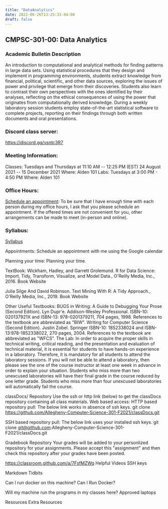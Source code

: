 ```yaml
---
title: "DataAnalytics"
date: 2022-06-26T13:25:33-04:00
draft: false
---
```

## CMPSC-301-00: Data Analytics


### Academic Bulletin Description
An introduction to computational and analytical methods for finding patterns in large data sets. Using statistical procedures that they design and implement in programming environments, students extract knowledge from financial, political, scientific, and other data sources, exploring the issues of power and privilege that emerge from their discoveries. Students also learn to contrast their own perspectives with the ones identified by their analyses, reflecting on the ethical consequences of using the power that originates from computationally derived knowledge. During a weekly laboratory session students employ state-of-the-art statistical software to complete projects, reporting on their findings through both written documents and oral presentations.

### Discord class server:
https://discord.gg/vsntc3R7


### Meeting Information:
Classes:
Tuesdays and Thursdays at 11:10 AM -- 12:25 PM (EST)
24 August 2021 -- 15 December 2021
Where: Alden 101
Labs:
Tuesdays at 3:00 PM - 4:50 PM
Where: Alden 101

### Office Hours:
[Schedule an appointment](/about/):  To be sure that I have enough time with each person during my office hours, I ask that you please schedule an appointment. If the offered times are not convenient for you, other arrangements can be made to meet (in-person and online).



### Syllabus:
[Syllabus](/DataAnalytics/material/obc_syllabus_301f2021.pdf)

Appointments:
Schedule an appointment with me using the Google calendar

Planning your time:
Planning your time.

TextBook:
Wickham, Hadley, and Garrett Grolemund. R for Data Science: Import, Tidy, Transform, Visualize, and Model Data., O'Reilly Media, Inc., 2016.
Book Website

Julia Silge And David Robinson. Text Mining With R: A Tidy Approach., O'Reilly Media, Inc., 2019.
Book Website

Other Useful Textbooks:
BUGS in Writing: A Guide to Debugging Your Prose (Second Edition). Lyn Dupr\'e. Addison-Wesley Professional. ISBN-10: 020137921X and ISBN-13: 978-0201379211, 704 pages, 1998. References to the textbook are abbreviated as "BIW".
Writing for Computer Science (Second Edition). Justin Zobel. Springer ISBN-10: 1852338024 and ISBN-13:978-1852338022, 270 pages, 2004. References to the textbook are abbreviated as "WFCS".
The Lab:
In order to acquire the proper skills in technical writing, critical reading, and the presentation and evaluation of technical material, it is essential for students to have hands-on experience in a laboratory. Therefore, it is mandatory for all students to attend the laboratory sessions. If you will not be able to attend a laboratory, then please see the one of the course instructor at least one week in advance in order to explain your situation. Students who miss more than two unexcused laboratories will have their final grade in the course reduced by one letter grade. Students who miss more than four unexcused laboratories will automatically fail the course.

classDocs/ Repository
Use the ssh or http link (below) to get the classDocs repository containing all class materials.
Web based access:
HTTP based repository pull: The below link works in absence of ssh keys.
git clone https://github.com/Allegheny-Computer-Science-301-F2021/classDocs.git

SSH based repository pull: The below link uses your installed ssh keys.
git clone git@github.com:Allegheny-Computer-Science-301-F2021/classDocs.git

Gradebook Repository
Your grades will be added to your personlized repository for your assignments. Please accept this "assignment" and then check this repository after your grades have been posted.

https://classroom.github.com/a/7FsfMZWq
Helpful Videos
SSH keys

Markdown Tidbits

Can I run docker on this machine?
Can I Run Docker?

Will my machine run the programs in my classes here?
Approved laptops

Resources
Extra Resources
